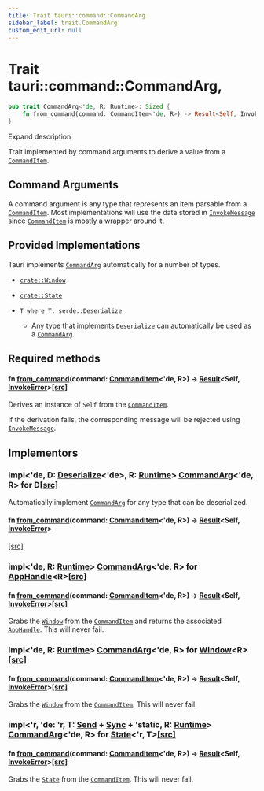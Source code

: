 ```yaml
---
title: Trait tauri::command::CommandArg
sidebar_label: trait.CommandArg
custom_edit_url: null
---
```


  # Trait tauri::command::CommandArg,

```rs
pub trait CommandArg<'de, R: Runtime>: Sized {
    fn from_command(command: CommandItem<'de, R>) -> Result<Self, InvokeError>;
}
```

Expand description

Trait implemented by command arguments to derive a value from a [`CommandItem`](/docs/api/rust/tauri/struct.CommandItem "CommandItem").

## Command Arguments

A command argument is any type that represents an item parsable from a [`CommandItem`](/docs/api/rust/tauri/struct.CommandItem "CommandItem"). Most implementations will use the data stored in [`InvokeMessage`](/docs/api/rust/tauri/../struct.InvokeMessage "InvokeMessage") since [`CommandItem`](/docs/api/rust/tauri/struct.CommandItem "CommandItem") is mostly a wrapper around it.

## Provided Implementations

Tauri implements [`CommandArg`](/docs/api/rust/tauri/trait.CommandArg "CommandArg") automatically for a number of types.

-   [`crate::Window`](/docs/api/rust/tauri/../window/struct.Window "crate::Window")

-   [`crate::State`](/docs/api/rust/tauri/../struct.State "crate::State")

-   `T where T: serde::Deserialize`

    -   Any type that implements `Deserialize` can automatically be used as a [`CommandArg`](/docs/api/rust/tauri/trait.CommandArg "CommandArg").

## Required methods

#### fn [from_command](/docs/api/rust/tauri/about:blank#tymethod.from_command)(command: [CommandItem](/docs/api/rust/tauri/struct.CommandItem "struct tauri::command::CommandItem")&lt;'de, R>) -> [Result](https://doc.rust-lang.org/1.54.0/core/result/enum.Result.html "enum core::result::Result")&lt;Self, [InvokeError](/docs/api/rust/tauri/../struct.InvokeError "struct tauri::InvokeError")>[\[src\]](/docs/api/rust/tauri/../../src/tauri/command.rs#47 "goto source code")

Derives an instance of `Self` from the [`CommandItem`](/docs/api/rust/tauri/struct.CommandItem "CommandItem").

If the derivation fails, the corresponding message will be rejected using [`InvokeMessage`](/docs/api/rust/tauri/../struct.InvokeMessage#reject "InvokeMessage").

## Implementors

### impl&lt;'de, D: [Deserialize](https://docs.rs/serde/1.0.127/serde/de/trait.Deserialize.html "trait serde::de::Deserialize")&lt;'de>, R: [Runtime](/docs/api/rust/tauri/../trait.Runtime "trait tauri::Runtime")> [CommandArg](/docs/api/rust/tauri/trait.CommandArg "trait tauri::command::CommandArg")&lt;'de, R> for D[\[src\]](/docs/api/rust/tauri/../../src/tauri/command.rs#51-56 "goto source code")

Automatically implement [`CommandArg`](/docs/api/rust/tauri/trait.CommandArg "CommandArg") for any type that can be deserialized.

#### fn [from_command](/docs/api/rust/tauri/about:blank#tymethod.from_command)(command: [CommandItem](/docs/api/rust/tauri/struct.CommandItem "struct tauri::command::CommandItem")&lt;'de, R>) -> [Result](https://doc.rust-lang.org/1.54.0/core/result/enum.Result.html "enum core::result::Result")&lt;Self, [InvokeError](/docs/api/rust/tauri/../struct.InvokeError "struct tauri::InvokeError")>

[\[src\]](/docs/api/rust/tauri/../../src/tauri/command.rs#52-55 "goto source code")

### impl&lt;'de, R: [Runtime](/docs/api/rust/tauri/../trait.Runtime "trait tauri::Runtime")> [CommandArg](/docs/api/rust/tauri/trait.CommandArg "trait tauri::command::CommandArg")&lt;'de, R> for [AppHandle](/docs/api/rust/tauri/../struct.AppHandle "struct tauri::AppHandle")&lt;R>[\[src\]](/docs/api/rust/tauri/../../src/tauri/app.rs#219-224 "goto source code")

#### fn [from_command](/docs/api/rust/tauri/about:blank#tymethod.from_command)(command: [CommandItem](/docs/api/rust/tauri/struct.CommandItem "struct tauri::command::CommandItem")&lt;'de, R>) -> [Result](https://doc.rust-lang.org/1.54.0/core/result/enum.Result.html "enum core::result::Result")&lt;Self, [InvokeError](/docs/api/rust/tauri/../struct.InvokeError "struct tauri::InvokeError")>[\[src\]](/docs/api/rust/tauri/../../src/tauri/app.rs#221-223 "goto source code")

Grabs the [`Window`](/docs/api/rust/tauri/../window/struct.Window "Window") from the [`CommandItem`](/docs/api/rust/tauri/struct.CommandItem "CommandItem") and returns the associated [`AppHandle`](/docs/api/rust/tauri/../struct.AppHandle "AppHandle"). This will never fail.

### impl&lt;'de, R: [Runtime](/docs/api/rust/tauri/../trait.Runtime "trait tauri::Runtime")> [CommandArg](/docs/api/rust/tauri/trait.CommandArg "trait tauri::command::CommandArg")&lt;'de, R> for [Window](/docs/api/rust/tauri/../window/struct.Window "struct tauri::window::Window")&lt;R>[\[src\]](/docs/api/rust/tauri/../../src/tauri/window.rs#136-141 "goto source code")

#### fn [from_command](/docs/api/rust/tauri/about:blank#tymethod.from_command)(command: [CommandItem](/docs/api/rust/tauri/struct.CommandItem "struct tauri::command::CommandItem")&lt;'de, R>) -> [Result](https://doc.rust-lang.org/1.54.0/core/result/enum.Result.html "enum core::result::Result")&lt;Self, [InvokeError](/docs/api/rust/tauri/../struct.InvokeError "struct tauri::InvokeError")>[\[src\]](/docs/api/rust/tauri/../../src/tauri/window.rs#138-140 "goto source code")

Grabs the [`Window`](/docs/api/rust/tauri/../window/struct.Window "Window") from the [`CommandItem`](/docs/api/rust/tauri/struct.CommandItem "CommandItem"). This will never fail.

### impl&lt;'r, 'de: 'r, T: [Send](https://doc.rust-lang.org/1.54.0/core/marker/trait.Send.html "trait core::marker::Send") + [Sync](https://doc.rust-lang.org/1.54.0/core/marker/trait.Sync.html "trait core::marker::Sync") + 'static, R: [Runtime](/docs/api/rust/tauri/../trait.Runtime "trait tauri::Runtime")> [CommandArg](/docs/api/rust/tauri/trait.CommandArg "trait tauri::command::CommandArg")&lt;'de, R> for [State](/docs/api/rust/tauri/../struct.State "struct tauri::State")&lt;'r, T>[\[src\]](/docs/api/rust/tauri/../../src/tauri/state.rs#40-45 "goto source code")

#### fn [from_command](/docs/api/rust/tauri/about:blank#tymethod.from_command)(command: [CommandItem](/docs/api/rust/tauri/struct.CommandItem "struct tauri::command::CommandItem")&lt;'de, R>) -> [Result](https://doc.rust-lang.org/1.54.0/core/result/enum.Result.html "enum core::result::Result")&lt;Self, [InvokeError](/docs/api/rust/tauri/../struct.InvokeError "struct tauri::InvokeError")>[\[src\]](/docs/api/rust/tauri/../../src/tauri/state.rs#42-44 "goto source code")

Grabs the [`State`](/docs/api/rust/tauri/../struct.State "State") from the [`CommandItem`](/docs/api/rust/tauri/struct.CommandItem "CommandItem"). This will never fail.
  